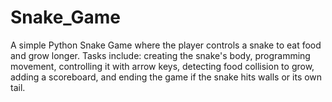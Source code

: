 # Snake_Game
A simple Python Snake Game where the player controls a snake to eat food and grow longer. Tasks include: creating the snake's body, programming movement, controlling it with arrow keys, detecting food collision to grow, adding a scoreboard, and ending the game if the snake hits walls or its own tail.
